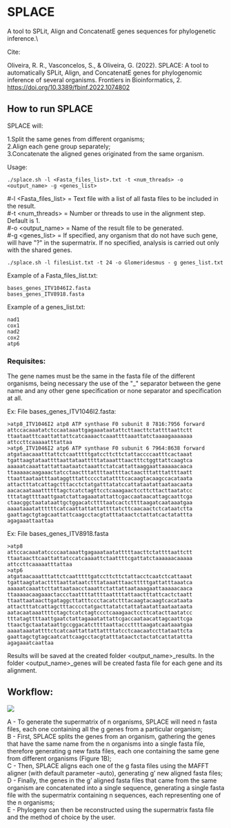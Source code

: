 # SPLACE
A tool to SPLit, Align and ConcatenatE genes sequences for phylogenetic inference.\

Cite:

Oliveira, R. R., Vasconcelos, S., & Oliveira, G. (2022). SPLACE: A tool to automatically SPLit, Align, and ConcatenatE genes for phylogenomic inference of several organisms. Frontiers in Bioinformatics, 2.\
https://doi.org/10.3389/fbinf.2022.1074802


## How to run SPLACE

SPLACE will:

1.Split the same genes from different organisms;\
2.Align each gene group separately;\
3.Concatenate the aligned genes originated from the same organism.


Usage:

~~~
./splace.sh -l <Fasta_files_list>.txt -t <num_threads> -o <output_name> -g <genes_list>
~~~

#-l <Fasta_files_list> = Text file with a list of all fasta files to be included in the result.\
#-t <num_threads> = Number or threads to use in the alignment step. Default is 1.\
#-o <output_name> = Name of the result file to be generated.\
#-g <genes_list> = If specified, any organism that do not have such gene, will have "?" in the supermatrix. If no specified, analysis is carried out only with the shared genes.


~~~
./splace.sh -l filesList.txt -t 24 -o Glomeridesmus - g genes_list.txt
~~~~
  
Example of a Fasta_files_list.txt:

~~~
bases_genes_ITV1046I2.fasta 	
bases_genes_ITV8918.fasta 	
~~~ 

Example of a genes_list.txt:
~~~
nad1
cox1
nad2
cox2
atp6
~~~

### Requisites:

 The gene names must be the same in the fasta file of the different organisms, being necessary the use of the "_" separator 
between the gene name and any other gene specification or none separator and specification at all.

Ex: File bases_genes_ITV1046I2.fasta:

~~~
>atp8_ITV1046I2 atp8 ATP synthase F0 subunit 8 7816:7956 forward
attccacaaatatctccaataaattgagaaataatattcttaacttctattttaattctt
ttaataatttcaattattattcatcaaaactcaaattttaaattatctaaaagaaaaaaa
attccttcaaaaatttattaa
>atp6_ITV1046I2 atp6 ATP synthase F0 subunit 6 7964:8638 forward
atgataacaaatttattctcaatttttgatccttcttctattaccccaatttcactaaat
tgattaagtataattttaattataatttttataaatttaactttctggttattcaagtca
aaaaatcaaattattattaataatctaaattctatcattattaaggaattaaaaacaaca
ttaaaaacaagaaactatcctaactttattttaattttactaactttatttattttaatt
ttaattaataatttaataggtttattcccctatattttcacaagtacaagccacataata
attactttatcattagctttacctctatgatttatatccattataatattaataacaata
aacacaataaattttttagctcatctagttcctcaaagaactccttcttacttaatatcc
tttatagttttaattgaatctattagaaatattattcgaccaataacattagcaattcga
ctaacggctaatataattgctggacatcttttaatcactcttttaagatcaataaatgaa
aaaataaatattttttcatcaattattattattttatcttcaacaactctcataatctta
gaattagctgtagcaattattcaagcctacgtatttataactctattatcactatattta
agagaaattaattaa
~~~

Ex: File bases_genes_ITV8918.fasta

~~~
>atp8
attccacaaatatccccaataaattgagaaataatatttttaacttctattttaattctt
ttaataacttcaattattatccatcaaaattctaattttcgattatctaaaaaacaaaaa
attccttcaaaaatttattaa
>atp6
atgataacaaatttattctcaatttttgatccttcttctattacctcaatctcattaaat
tgattaagtatacttttaattataatctttataaatttaactttttgattatttaaatca
aaaaatcaaattcttattaataacctaaattctattattaataaagaattaaaaacaaca
ttaaaaacaagaaactaccctaattttattttaattttattaactttattcactctaatt
ttaattaataacttgataggcttatttccctacatctttacaagtacaagtcacataata
attactttatcattagctttacccctatgacttatatctattataatattaataataata
aatacaataaattttctagctcatctagtccctcaaagaactccttcatacttaatatcc
tttatagttttaattgaatctattagaaatattattcgaccaataacattagcaattcga
ttaactgctaatataattgccggacatcttttaattacccttttaagatcaataaatgaa
aaaataaatattttctcatcaattattattattttatcctcaacaatccttataattcta
gaattagctgtagcaatcattcaagcctacgtatttataactctactatcattatattta
agagaaatcaattaa
~~~

Results will be saved at the created folder <output_name>_results.
In the folder <output_name>_genes will be created fasta file for each gene and its alignment.
  
## Workflow:
![](https://github.com/reinator/splace/blob/main/workflow2.png?raw=true)
  
A - To generate the supermatrix of n organisms, SPLACE will need n fasta files, each one containing all the g genes from a particular organism;\
B - First, SPLACE splits the genes from an organism, gathering the genes that have the same name from the n organisms into a single fasta file, therefore generating g new fasta files, each one containing the same gene from different organisms (Figure 1B);\
C - Then, SPLACE aligns each one of the g fasta files using the MAFFT aligner (with default parameter –auto), generating g’ new aligned fasta files;\
D - Finally, the genes in the g’ aligned fasta files that came from the same organism are concatenated into a single sequence, generating a single fasta file with the supermatrix containing n sequences, each representing one of the n organisms;\
E - Phylogeny can then be reconstructed using the supermatrix fasta file and the method of choice by the user.
